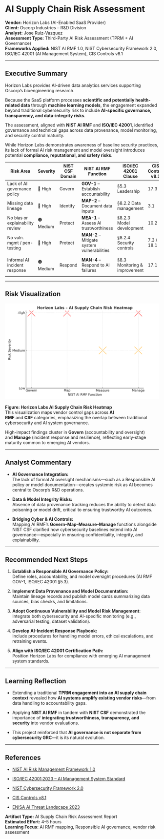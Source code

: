 # AI Supply Chain Risk Assessment

**Vendor:** Horizon Labs (AI-Enabled SaaS Provider)  
**Client:** Oscorp Industries – R&D Division  
**Analyst:** Jose Ruiz-Vazquez  
**Assessment Type:** Third-Party AI Risk Assessment (TPRM + AI Governance)  
**Frameworks Applied:** NIST AI RMF 1.0, NIST Cybersecurity Framework 2.0, ISO/IEC 42001 (AI Management System), CIS Controls v8.1

---

## Executive Summary

Horizon Labs provides AI-driven data analytics services supporting Oscorp’s bioengineering research.  

Because the SaaS platform processes **scientific and potentially health-related data** through **machine learning models**, the engagement expanded beyond traditional cybersecurity risk to include **AI-specific governance, transparency, and data-integrity risks**.

The assessment, aligned with **NIST AI RMF** and **ISO/IEC 42001**, identified governance and technical gaps across data provenance, model monitoring, and security control maturity.  

While Horizon Labs demonstrates awareness of baseline security practices, its lack of formal AI risk management and model oversight introduces potential **compliance, reputational, and safety risks**.

| Risk Area                        | Severity  | NIST CSF Domain | NIST AI RMF Function                        | ISO/IEC 42001 Clause          | CIS Control v8.1 | Notes                                     |
| -------------------------------- | --------- | --------------- | ------------------------------------------- | ----------------------------- | ---------------- | ----------------------------------------- |
| Lack of AI governance policy     | 🔴 High   | Govern          | **GOV-1** – Establish accountability        | §5.3 Leadership               | 17.3             | No defined Responsible AI oversight       |
| Missing data lineage             | 🔴 High   | Identify        | **MAP-2** – Document data inputs            | §8.2.2 Data management        | 3.1              | Risk to model integrity & reproducibility |
| No bias or explainability review | 🟠 Medium | Protect         | **MEA-1** – Assess AI trustworthiness       | §8.2.3 Model development      | 10.2             | Transparency & ethical risk               |
| No vuln. mgmt / pen-testing      | 🔴 High   | Protect         | **MAN-2** – Mitigate system vulnerabilities | §8.2.4 Security controls      | 7.3 / 18.1       | Technical debt in model infrastructure    |
| Informal AI incident response    | 🟠 Medium | Respond         | **MAN-4** – Respond to AI failures          | §8.3 Monitoring & improvement | 17.1             | No defined AI failure escalation path     |

---

## Risk Visualization

![Horizon Labs AI Risk Heatmap](assets/images/Horizon_Labs_AI_TPRM_Heatmap.png)

**Figure: Horizon Labs AI Supply Chain Risk Heatmap**  
This visualization maps vendor control gaps across **AI RMF** and **CSF** categories, emphasizing the overlap between traditional cybersecurity and AI system governance.  

High-impact findings cluster in **Govern** (accountability and oversight) and **Manage** (incident response and resilience), reflecting early-stage maturity common to emerging AI vendors.

---

## Analyst Commentary

- **AI Governance Integration:**  
    The lack of formal AI oversight mechanisms—such as a Responsible AI policy or model documentation—creates systemic risk as AI becomes central to Oscorp’s R&D operations.
    
- **Data & Model Integrity Risks:**  
    Absence of data provenance tracking reduces the ability to detect data poisoning or model drift, critical to ensuring trustworthy AI outcomes.
    
- **Bridging Cyber & AI Controls:**  
    Mapping AI RMF’s **Govern–Map–Measure–Manage** functions alongside NIST CSF clarified how cybersecurity baselines extend into AI governance—especially in ensuring confidentiality, integrity, and explainability.
    

---

## Recommended Next Steps

1. **Establish a Responsible AI Governance Policy:**  
    Define roles, accountability, and model oversight procedures (AI RMF GOV-1, ISO/IEC 42001 §5.3).
    
2. **Implement Data Provenance and Model Documentation:**  
    Maintain lineage records and publish model cards summarizing data sources, bias checks, and limitations.
    
3. **Adopt Continuous Vulnerability and Model Risk Management:**  
    Integrate both cybersecurity and AI-specific monitoring (e.g., adversarial testing, dataset validation).
    
4. **Develop AI-Incident Response Playbook:**  
    Include procedures for handling model errors, ethical escalations, and retraining events.
    
5. **Align with ISO/IEC 42001 Certification Path:**  
    Position Horizon Labs for compliance with emerging AI management system standards.
    

---

## Learning Reflection

- Extending a traditional **TPRM engagement into an AI supply chain context** revealed how **AI systems amplify existing vendor risks**—from data handling to accountability gaps.
    
- Applying **NIST AI RMF** in tandem with **NIST CSF** demonstrated the importance of **integrating trustworthiness, transparency, and security** into vendor evaluations.
    
- This project reinforced that **AI governance is not separate from cybersecurity GRC**—it is its natural evolution.
    

---

## References

- [NIST AI Risk Management Framework 1.0](https://www.nist.gov/itl/ai-risk-management-framework)
    
- [ISO/IEC 42001:2023 – AI Management System Standard](https://www.iso.org/standard/81230.html)
    
- [NIST Cybersecurity Framework 2.0](https://www.nist.gov/cyberframework)
    
- [CIS Controls v8.1](https://www.cisecurity.org/controls)
    
- [ENISA AI Threat Landscape 2023](https://www.enisa.europa.eu/publications/artificial-intelligence-threat-landscape)
    

**Artifact Type:** AI Supply Chain Risk Assessment Report  
**Estimated Effort:** 4–5 hours  
**Learning Focus:** AI RMF mapping, Responsible AI governance, vendor risk assessment
